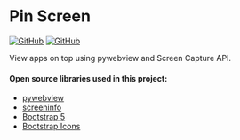 # Pin Screen
[![GitHub](https://img.shields.io/github/license/sadra1f/pin-screen?style=flat-square)](https://github.com/sadra1f/pin-screen/blob/main/LICENSE) [![GitHub](https://img.shields.io/badge/python-3.7-green?style=flat-square)](https://github.com/sadra1f/pin-screen)

View apps on top using pywebview and Screen Capture API.

#### Open source libraries used in this project:
- [pywebview](https://github.com/r0x0r/pywebview)
- [screeninfo](https://github.com/rr-/screeninfo)
- [Bootstrap 5](https://github.com/twbs/bootstrap)
- [Bootstrap Icons](https://github.com/twbs/icons)

